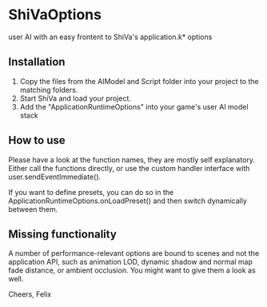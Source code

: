 # ShiVaOptions
user AI with an easy frontent to ShiVa's application.k* options

## Installation
1. Copy the files from the AIModel and Script folder into your project to the matching folders.
2. Start ShiVa and load your project.
3. Add the "ApplicationRuntimeOptions" into your game's user AI model stack

## How to use
Please have a look at the function names, they are mostly self explanatory. Either call the functions directly, or use the custom handler interface with user.sendEventImmediate().

If you want to define presets, you can do so in the ApplicationRuntimeOptions.onLoadPreset() and then switch dynamically between them.

## Missing functionality
A number of performance-relevant options are bound to scenes and not the application API, such as animation LOD, dynamic shadow and normal map fade distance, or ambient occlusion. You might want to give them a look as well.


Cheers,
Felix
